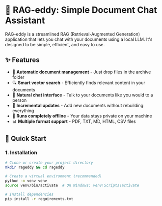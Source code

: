 # 🤖 RAG-eddy: Simple Document Chat Assistant

RAG-eddy is a streamlined RAG (Retrieval-Augmented Generation) application that lets you chat with your documents using a local LLM. It's designed to be simple, efficient, and easy to use.

## ✨ Features

- 📁 **Automatic document management** - Just drop files in the archive folder
- 🔍 **Smart vector search** - Efficiently finds relevant content in your documents
- 💬 **Natural chat interface** - Talk to your documents like you would to a person
- 🔄 **Incremental updates** - Add new documents without rebuilding everything
- 🏃 **Runs completely offline** - Your data stays private on your machine
- 📊 **Multiple format support** - PDF, TXT, MD, HTML, CSV files

## 🚀 Quick Start

### 1. Installation

```bash
# Clone or create your project directory
mkdir rageddy && cd rageddy

# Create a virtual environment (recommended)
python -m venv venv
source venv/bin/activate  # On Windows: venv\Scripts\activate

# Install dependencies
pip install -r requirements.txt
